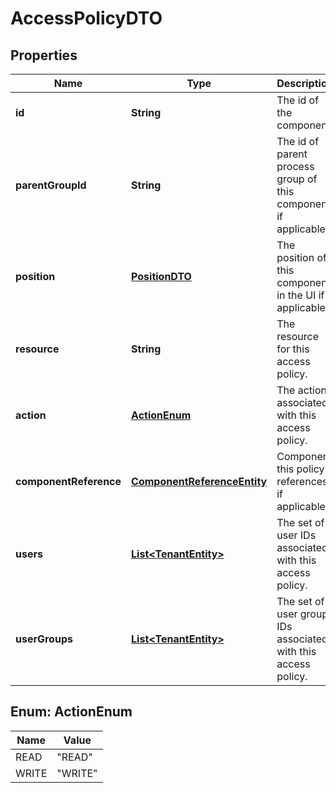 
# AccessPolicyDTO

## Properties
Name | Type | Description | Notes
------------ | ------------- | ------------- | -------------
**id** | **String** | The id of the component. |  [optional]
**parentGroupId** | **String** | The id of parent process group of this component if applicable. |  [optional]
**position** | [**PositionDTO**](PositionDTO.md) | The position of this component in the UI if applicable. |  [optional]
**resource** | **String** | The resource for this access policy. |  [optional]
**action** | [**ActionEnum**](#ActionEnum) | The action associated with this access policy. |  [optional]
**componentReference** | [**ComponentReferenceEntity**](ComponentReferenceEntity.md) | Component this policy references if applicable. |  [optional]
**users** | [**List&lt;TenantEntity&gt;**](TenantEntity.md) | The set of user IDs associated with this access policy. |  [optional]
**userGroups** | [**List&lt;TenantEntity&gt;**](TenantEntity.md) | The set of user group IDs associated with this access policy. |  [optional]


<a name="ActionEnum"></a>
## Enum: ActionEnum
Name | Value
---- | -----
READ | &quot;READ&quot;
WRITE | &quot;WRITE&quot;



